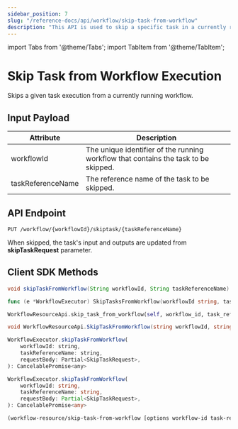 ```yaml
---
sidebar_position: 7
slug: "/reference-docs/api/workflow/skip-task-from-workflow"
description: "This API is used to skip a specific task in a currently running workflow."
---
```


import Tabs from '@theme/Tabs';
import TabItem from '@theme/TabItem';

# Skip Task from Workflow Execution

Skips a given task execution from a currently running workflow.

## Input Payload

| Attribute | Description | 
| --------- | ----------- | 
| workflowId | The unique identifier of the running workflow that contains the task to be skipped. | 
| taskReferenceName | The reference name of the task to be skipped. |

## API Endpoint
```
PUT /workflow/{workflowId}/skiptask/{taskReferenceName}
```

When skipped, the task's input and outputs are updated from **skipTaskRequest** parameter.

## Client SDK Methods

<Tabs>
<TabItem value="Java" label="Java">

```java
void skipTaskFromWorkflow(String workflowId, String taskReferenceName)
```

</TabItem>
<TabItem value="Go" label="Go">

```go
func (e *WorkflowExecutor) SkipTasksFromWorkflow(workflowId string, taskReferenceName string, skipTaskRequest model.SkipTaskRequest) error
```

</TabItem>
<TabItem value="Python" label="Python">

```python
WorkflowResourceApi.skip_task_from_workflow(self, workflow_id, task_reference_name, **kwargs)
```

</TabItem>
<TabItem value="CSharp" label="C#">

```csharp
void WorkflowResourceApi.SkipTaskFromWorkflow(string workflowId, string taskReferenceName, SkipTaskRequest skipTaskRequest)
```

</TabItem>
<TabItem value="JavaScript" label="JavaScript">

```javascript
WorkflowExecutor.skipTaskFromWorkflow(
    workflowId: string,
    taskReferenceName: string,
    requestBody: Partial<SkipTaskRequest>,
): CancelablePromise<any>
```

</TabItem>
<TabItem value="Typescript" label="Typescript">

```typescript
WorkflowExecutor.skipTaskFromWorkflow(
    workflowId: string,
    taskReferenceName: string,
    requestBody: Partial<SkipTaskRequest>,
): CancelablePromise<any>
```

</TabItem>
<TabItem value="Clojure" label="Clojure">

```clojure
(workflow-resource/skip-task-from-workflow [options workflow-id task-reference-name])
```

</TabItem>
</Tabs>
